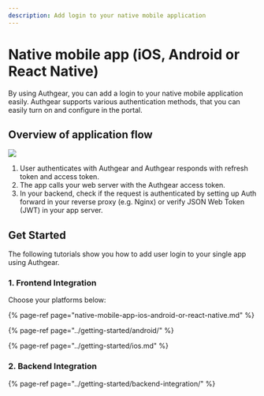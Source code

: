 ```yaml
---
description: Add login to your native mobile application
---
```


# Native mobile app \(iOS, Android or React Native\)

By using Authgear, you can add a login to your native mobile application easily. Authgear supports various authentication methods, that you can easily turn on and configure in the portal.

## Overview of application flow

![](https://mermaid.ink/img/eyJjb2RlIjoiZmxvd2NoYXJ0IFREXG4gICAgY2xpZW50W01vYmlsZSBBcHBdXG4gICAgYXV0aGdlYXJbQXV0aGdlYXJdXG4gICAgYXBwW1lvdXIgQXBwIFNlcnZlcl1cbiAgICBcbiAgICBjbGllbnQgLS0-IHwxLiBVc2VyIGF1dGhlbmNpYXRlIDxici8-IHdpdGggQXV0aGdlYXJ8IGF1dGhnZWFyXG4gICAgY2xpZW50IC0tPiB8Mi4gUmVxdWVzdCB5b3VyIGFwcCBzZXJ2ZXJ8IGFwcFxuICAgIGFwcCAtLT4gfDMuIE9wdGlvbiAxOiBSZXZlcnNlIHByb3h5IGRlbGVnYXRlcyA8YnIvPiBhdXRoZW50aWNhdGlvbiB0byBBdXRoZ2VhciByZXNvbHZlciB8IGF1dGhnZWFyXG4gICAgYXBwIC0tPiB8My4gT3B0aW9uIDI6IFZlcmlmeSBKV1QgdG9rZW4gfCBhcHBcbiIsIm1lcm1haWQiOnsidGhlbWUiOiJkZWZhdWx0In0sInVwZGF0ZUVkaXRvciI6ZmFsc2V9)

1. User authenticates with Authgear and Authgear responds with refresh token and access token.
2. The app calls your web server with the Authgear access token.
3. In your backend, check if the request is authenticated by setting up Auth forward in your reverse proxy \(e.g. Nginx\) or verify JSON Web Token \(JWT\) in your app server.

## Get Started <a id="get-started"></a>

The following tutorials show you how to add user login to your single app using Authgear.

### 1. Frontend Integration <a id="1-frontend-integration"></a>

Choose your platforms below:

{% page-ref page="native-mobile-app-ios-android-or-react-native.md" %}

{% page-ref page="../getting-started/android/" %}

{% page-ref page="../getting-started/ios.md" %}

### 2. Backend Integration <a id="2-backend-integration"></a>

{% page-ref page="../getting-started/backend-integration/" %}

